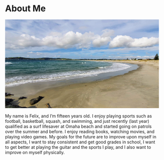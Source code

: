 # About Me
![Omaha beach](Omaha_Beach_vista.jpg)

<p>
  My name is Felix, and I’m fifteen years old. I enjoy playing sports such as football, basketball, squash, and swimming, and just recently (last year) qualified as a surf lifesaver at Omaha beach and started going on patrols over the summer and before. I enjoy reading books, watching movies, and playing video games. My goals for the future are to improve upon myself in all aspects, I want to stay consistent and get good grades in school, I want to get better at playing the guitar and the sports I play, and I also want to improve on myself physically.

</p>
<!--
**FelixWSC/FelixWSC** is a ✨ _special_ ✨ repository because its `README.md` (this file) appears on your GitHub profile.

Here are some ideas to get you started:

- 🔭 I’m currently working on ...
- 🌱 I’m currently learning ...
- 👯 I’m looking to collaborate on ...
- 🤔 I’m looking for help with ...
- 💬 Ask me about ...
- 📫 How to reach me: ...
- 😄 Pronouns: ...
- ⚡ Fun fact: ...
-->
